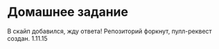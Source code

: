 # Домашнее задание
В скайп добавился, жду ответа!
Репозиторий форкнут, пулл-реквест создан.
1.11.15
